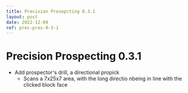 ```yaml
---
title: Precision Prosepcting 0.3.1
layout: post
date: 2022-12-09
ref: prec-pros-0-3-1
---
```


# Precision Prospecting 0.3.1

- Add prospector's drill, a directional propick
    - Scans a 7x25x7 area, with the long directio nbeing in line with the clicked block face
